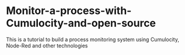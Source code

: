 # Monitor-a-process-with-Cumulocity-and-open-source
This is a tutorial to build a process monitoring system using Cumulocity, Node-Red and other technologies
